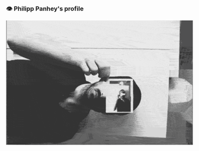 ### 👁 Philipp Panhey\'s profile
<!-- ![ppanhey rekursion](img/philipp_panhey_rekursion.gif?raw=true "ppanhey") -->

<p align="center">
  <img src="img/philipp_panhey_rekursion.gif?raw=true" />
</p>

<!--
**phpanhey/phpanhey** is a ✨ _special_ ✨ repository because its `README.md` (this file) appears on your GitHub profile.

Here are some ideas to get you started:

- 🔭 I’m currently working on ...
- 🌱 I’m currently learning ...
- 👯 I’m looking to collaborate on ...
- 🤔 I’m looking for help with ...
- 💬 Ask me about ...
- 📫 How to reach me: ...
- 😄 Pronouns: ...
- ⚡ Fun fact: ...
-->
